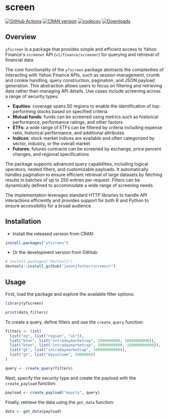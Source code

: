 # screen

[![GitHub Actions](https://github.com/jasonjfoster/screen/actions/workflows/check-standard.yaml/badge.svg)](https://github.com/jasonjfoster/screen/actions/workflows/check-standard.yaml)
[![CRAN version](https://www.r-pkg.org/badges/version/yfscreen)](https://cran.r-project.org/package=yfscreen)
[![codecov](https://codecov.io/gh/jasonjfoster/screen/graph/badge.svg)](https://app.codecov.io/github/jasonjfoster/screen)
[![Downloads](https://cranlogs.r-pkg.org/badges/yfscreen?color=brightgreen)](https://www.r-pkg.org/pkg/yfscreen)

## Overview

`yfscreen` is a package that provides simple and efficient access to Yahoo Finance's `screener` API (`v1/finance/screener`) for querying and retrieval of financial data.

The core functionality of the `yfscreen` package abstracts the complexities of interacting with Yahoo Finance APIs, such as session management, crumb and cookie handling, query construction, pagination, and JSON payload generation. This abstraction allows users to focus on filtering and retrieving data rather than managing API details. Use cases include screening across a range of security types:

* **Equities**: coverage spans 50 regions to enable the identification of top-performing stocks based on specified criteria
* **Mutual funds**: funds can be screened using metrics such as historical performance, performance ratings, and other factors
* **ETFs**: a wide range of ETFs can be filtered by criteria including expense ratio, historical performance, and additional attributes
* **Indices**: stock market indices are available and often categorized by sector, industry, or the overall market
* **Futures**: futures contracts can be screened by exchange, price percent changes, and regional specifications

The package supports advanced query capabilities, including logical operators, nested filters, and customizable payloads. It automatically handles pagination to ensure efficient retrieval of large datasets by fetching results in batches of up to 250 entries per request. Filters can be dynamically defined to accommodate a wide range of screening needs.

The implementation leverages standard HTTP libraries to handle API interactions efficiently and provides support for both R and Python to ensure accessibility for a broad audience.

## Installation

* Install the released version from CRAN:

```r
install.packages("yfscreen")
```

* Or the development version from GitHub:

```r
# install.packages("devtools")
devtools::install_github("jasonjfoster/screen/r")
```

## Usage

First, load the package and explore the available filter options:

```r
library(yfscreen)

print(data_filters)
```

To create a query, define filters and use the `create_query` function:

```r
filters <- list(
  list("eq", list("region", "us")),
  list("btwn", list("intradaymarketcap", 2000000000, 10000000000)),
  list("btwn", list("intradaymarketcap", 10000000000, 100000000000)),
  list("gt", list("intradaymarketcap", 100000000000)),
  list("gt", list("dayvolume", 5000000))
)

query <- create_query(filters)
```

Next, specify the security type and create the payload with the `create_payload` function:

```r
payload <- create_payload("equity", query)
```

Finally, retrieve the data using the `get_data` function:

```r
data <- get_data(payload)
```
